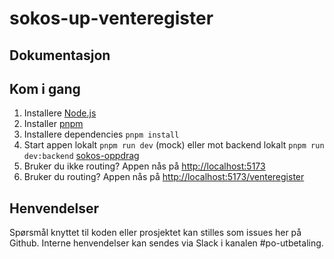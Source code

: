 # sokos-up-venteregister

## Dokumentasjon

## Kom i gang

1. Installere [Node.js](https://nodejs.dev/en/)
2. Installer [pnpm](https://pnpm.io/)
3. Installere dependencies `pnpm install`
4. Start appen lokalt `pnpm run dev` (mock) eller mot backend lokalt `pnpm run dev:backend` [sokos-oppdrag](https://github.com/navikt/sokos-oppdrag)
5. Bruker du ikke routing? Appen nås på <http://localhost:5173>
6. Bruker du routing? Appen nås på <http://localhost:5173/venteregister>

## Henvendelser

Spørsmål knyttet til koden eller prosjektet kan stilles som issues her på Github.
Interne henvendelser kan sendes via Slack i kanalen #po-utbetaling.
